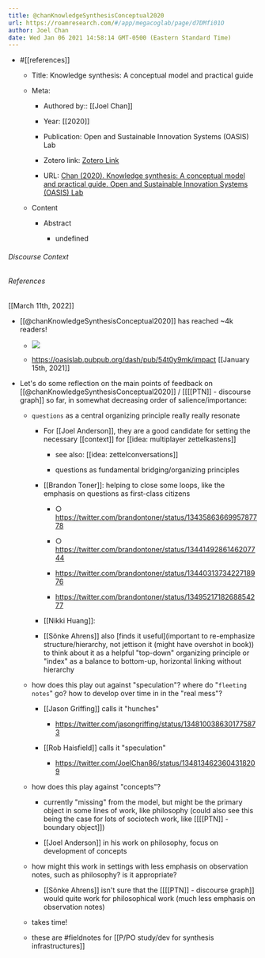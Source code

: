 ```yaml
---
title: @chanKnowledgeSynthesisConceptual2020
url: https://roamresearch.com/#/app/megacoglab/page/d7DMfi01O
author: Joel Chan
date: Wed Jan 06 2021 14:58:14 GMT-0500 (Eastern Standard Time)
---
```


- #[[references]]

    - Title: Knowledge synthesis: A conceptual model and practical guide

    - Meta:

        - Authored by:: [[Joel Chan]]

        - Year: [[2020]]

        - Publication: Open and Sustainable Innovation Systems (OASIS) Lab

        - Zotero link: [Zotero Link](zotero://select/items/1_MA6ZSK4J)

        - URL: [Chan (2020). Knowledge synthesis: A conceptual model and practical guide. Open and Sustainable Innovation Systems (OASIS) Lab](https://oasislab.pubpub.org/pub/54t0y9mk/release/2)

    - Content

        - Abstract

            - undefined

###### Discourse Context



###### References

[[March 11th, 2022]]

- [[@chanKnowledgeSynthesisConceptual2020]] has reached ~4k readers!

    - ![](https://firebasestorage.googleapis.com/v0/b/firescript-577a2.appspot.com/o/imgs%2Fapp%2Fmegacoglab%2F34NnrJsetA.png?alt=media&token=f84e7768-38a3-4a59-9b0c-64f599ae6861)

    - https://oasislab.pubpub.org/dash/pub/54t0y9mk/impact
[[January 15th, 2021]]

- Let's do some reflection on the main points of feedback on [[@chanKnowledgeSynthesisConceptual2020]] / [[[[PTN]] - discourse graph]] so far, in somewhat decreasing order of salience/importance:

    - `questions` as a central organizing principle really really resonate

        - For [[Joel Anderson]], they are a good candidate for setting the necessary [[context]] for [[idea: multiplayer zettelkastens]]

            - see also: [[idea: zettelconversations]]

            - questions as fundamental bridging/organizing principles

        - [[Brandon Toner]]: helping to close some loops, like the emphasis on questions as first-class citizens

            - ○ https://twitter.com/brandontoner/status/1343586366995787778

            - ○ https://twitter.com/brandontoner/status/1344149286146207744

            - https://twitter.com/brandontoner/status/1344031373422718976

            - https://twitter.com/brandontoner/status/1349521718268854277

        - [[Nikki Huang]]:

        - [[Sönke Ahrens]] also [finds it useful](important to re-emphasize structure/hierarchy, not jettison it (might have overshot in book)) to think about it as a helpful "top-down" organizing principle or "index" as a balance to bottom-up, horizontal linking without hierarchy

    - how does this play out against "speculation"? where do "`fleeting notes`" go? how to develop over time in in the "real mess"?

        - [[Jason Griffing]] calls it "hunches"

            - https://twitter.com/jasongriffing/status/1348100386301775873

        - [[Rob Haisfield]] calls it "speculation"

            - https://twitter.com/JoelChan86/status/1348134623604318209

    - how does this play against "concepts"?

        - currently "missing" from the model, but might be the primary object in some lines of work, like philosophy (could also see this being the case for lots of sociotech work, like [[[[PTN]] - boundary object]])

        - [[Joel Anderson]] in his work on philosophy, focus on development of concepts

    - how might this work in settings with less emphasis on observation notes, such as philosophy? is it appropriate?

        - [[Sönke Ahrens]] isn't sure that the [[[[PTN]] - discourse graph]] would quite work for philosophical work (much less emphasis on observation notes)

    - takes time!

    - these are #fieldnotes for [[P/PO study/dev for synthesis infrastructures]]
